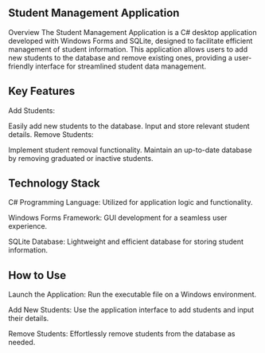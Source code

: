 ## Student Management Application
Overview
The Student Management Application is a C# desktop application developed with Windows Forms and SQLite, designed to facilitate efficient management of student information. This application allows users to add new students to the database and remove existing ones, providing a user-friendly interface for streamlined student data management.

## Key Features

Add Students:

Easily add new students to the database.
Input and store relevant student details.
Remove Students:

Implement student removal functionality.
Maintain an up-to-date database by removing graduated or inactive students.

## Technology Stack
C# Programming Language:
Utilized for application logic and functionality.

Windows Forms Framework:
GUI development for a seamless user experience.

SQLite Database:
Lightweight and efficient database for storing student information.

## How to Use
Launch the Application:
Run the executable file on a Windows environment.

Add New Students:
Use the application interface to add students and input their details.

Remove Students:
Effortlessly remove students from the database as needed.
